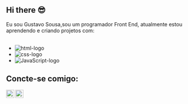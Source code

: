 ## Hi there 😎

Eu sou Gustavo Sousa,sou um programador Front End, atualmente estou aprendendo e criando projetos com:
<br>
<br>
  - <img src="https://img.shields.io/badge/HTML5-E34F26?style=for-the-badge&logo=html5&logoColor=white" alt="html-logo" />
  - <img src="https://img.shields.io/badge/CSS3-1572B6?style=for-the-badge&logo=css3&logoColor=white" alt="css-logo" />
  - <img src="https://img.shields.io/badge/JavaScript-323330?style=for-the-badge&logo=javascript&logoColor=F7DF1E" alt="JavaScript-logo" />

  ## Concte-se comigo:

  <p>
    <a href="https://www.instagram.com/gust4vo_beckham/">
      <img align="left" alt="ícone do instagram" width="22px" src="https://img.icons8.com/?size=100&id=85154&format=png&color=000000" />
    </a>
    <a href="www.linkedin.com/in/gustavo-sousa-970221347">
      <img align="left" alt="ícone do linkedin" width="22px" src="https://img.icons8.com/?size=100&id=98960&format=png&color=000000" />
    </a>
  </p>
  
